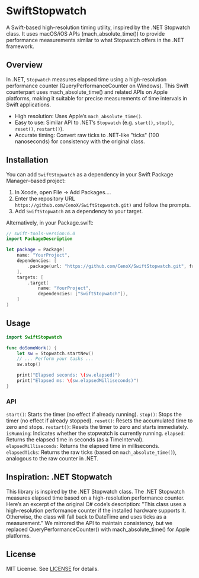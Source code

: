 # SwiftStopwatch

A Swift-based high-resolution timing utility, inspired by the .NET Stopwatch class. It uses macOS/iOS APIs (mach_absolute_time()) to provide performance measurements similar to what Stopwatch offers in the .NET framework.

## Overview

In .NET, `Stopwatch` measures elapsed time using a high-resolution performance counter (QueryPerformanceCounter on Windows).
This Swift counterpart uses mach_absolute_time() and related APIs on Apple platforms, making it suitable for precise measurements of time intervals in Swift applications.

* High resolution: Uses Apple’s `mach_absolute_time()`.
* Easy to use: Similar API to .NET’s `Stopwatch` (e.g. `start()`, `stop()`, `reset()`, `restart()`).
* Accurate timing: Convert raw ticks to .NET-like "ticks" (100 nanoseconds) for consistency with the original class.

## Installation

You can add `SwiftStopwatch` as a dependency in your Swift Package Manager–based project:
1. In Xcode, open File → Add Packages....
2. Enter the repository URL `https://github.com/CenoX/SwiftStopwatch.git)` and follow the prompts.
3. Add `SwiftStopwatch` as a dependency to your target.

Alternatively, in your Package.swift:
```swift
// swift-tools-version:6.0
import PackageDescription

let package = Package(
    name: "YourProject",
    dependencies: [
        .package(url: "https://github.com/CenoX/SwiftStopwatch.git", from: "1.0.0"),
    ],
    targets: [
        .target(
            name: "YourProject",
            dependencies: ["SwiftStopwatch"]),
    ]
)
```

## Usage

```swift
import SwiftStopwatch

func doSomeWork() {
    let sw = Stopwatch.startNew()
    // ... Perform your tasks ...
    sw.stop()

    print("Elapsed seconds: \(sw.elapsed)")
    print("Elapsed ms: \(sw.elapsedMilliseconds)")
}
```

### API
`start()`: Starts the timer (no effect if already running).
`stop()`: Stops the timer (no effect if already stopped).
`reset()`: Resets the accumulated time to zero and stops.
`restart()`: Resets the timer to zero and starts immediately.
`isRunning`: Indicates whether the stopwatch is currently running.
`elapsed`: Returns the elapsed time in seconds (as a TimeInterval).
`elapsedMilliseconds`: Returns the elapsed time in milliseconds.
`elapsedTicks`: Returns the raw ticks (based on `mach_absolute_time()`), analogous to the raw counter in .NET.

## Inspiration: .NET Stopwatch

This library is inspired by the .NET Stopwatch class. The .NET Stopwatch measures elapsed time based on a high-resolution performance counter. Here’s an excerpt of the original C# code’s description:
"This class uses a high-resolution performance counter if the installed hardware supports it. Otherwise, the class will fall back to DateTime and uses ticks as a measurement."
We mirrored the API to maintain consistency, but we replaced QueryPerformanceCounter() with mach_absolute_time() for Apple platforms.

## License

MIT License. See [LICENSE](LICENSE.md) for details.
